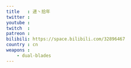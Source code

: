 ```yaml
---
title   : 递丶拾年
twitter :
youtube :
twitch  :
patreon :
bilibili: https://space.bilibili.com/32896467
country : cn
weapons :
    - dual-blades
---
```

